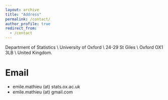```yaml
---
layout: archive
title: "Address"
permalink: /contact/
author_profile: true
redirect_from:
  - /contact
---
```


Department of Statistics \\
University of Oxford \\
24-29 St Giles \\
Oxford OX1 3LB \\
United Kingdom.

Email
======
- emile.mathieu (at) stats.ox.ac.uk
- emile.mathieu (at) gmail.com